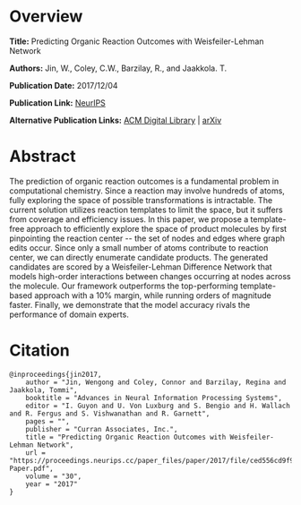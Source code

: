 # Overview
**Title:**
Predicting Organic Reaction Outcomes with Weisfeiler-Lehman Network

**Authors:**
Jin, W., Coley, C.W., Barzilay, R., and Jaakkola. T.

**Publication Date:**
2017/12/04

**Publication Link:**
[NeurIPS](https://proceedings.neurips.cc/paper/2017/hash/ced556cd9f9c0c8315cfbe0744a3baf0-Abstract.html)

**Alternative Publication Links:**
[ACM Digital Library](https://dl.acm.org/doi/10.5555/3294996.3295021) |
[arXiv](https://arxiv.org/abs/1709.04555)


# Abstract
The prediction of organic reaction outcomes is a fundamental problem in computational chemistry.
Since a reaction may involve hundreds of atoms, fully exploring the space of possible transformations is intractable.
The current solution utilizes reaction templates to limit the space, but it suffers from coverage and efficiency issues.
In this paper, we propose a template-free approach to efficiently explore the space of product molecules by first pinpointing the reaction center -- the set of nodes and edges where graph edits occur.
Since only a small number of atoms contribute to reaction center, we can directly enumerate candidate products.
The generated candidates are scored by a Weisfeiler-Lehman Difference Network that models high-order interactions between changes occurring at nodes across the molecule.
Our framework outperforms the top-performing template-based approach with a 10% margin, while running orders of magnitude faster.
Finally, we demonstrate that the model accuracy rivals the performance of domain experts.


# Citation
```
@inproceedings{jin2017,
    author = "Jin, Wengong and Coley, Connor and Barzilay, Regina and Jaakkola, Tommi",
    booktitle = "Advances in Neural Information Processing Systems",
    editor = "I. Guyon and U. Von Luxburg and S. Bengio and H. Wallach and R. Fergus and S. Vishwanathan and R. Garnett",
    pages = "",
    publisher = "Curran Associates, Inc.",
    title = "Predicting Organic Reaction Outcomes with Weisfeiler-Lehman Network",
    url = "https://proceedings.neurips.cc/paper_files/paper/2017/file/ced556cd9f9c0c8315cfbe0744a3baf0-Paper.pdf",
    volume = "30",
    year = "2017"
}
```
